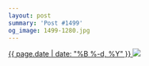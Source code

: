 ```yaml
---
layout: post
summary: 'Post #1499'
og_image: 1499-1280.jpg
---
```


<p>
 <time>
  <a href="/1499">
   {{ page.date | date: "%B %-d, %Y" }}
  </a>
 </time>
 <a href="/1499">
  <img sizes="(min-width: 700px) 50vw, calc(100vw - 2rem)" src="{{ site.assets_url }}/1499-640.jpg" srcset="{{ site.assets_url }}/1499-320.jpg 320w, {{ site.assets_url }}/1499-640.jpg 640w, {{ site.assets_url }}/1499-960.jpg 960w, {{ site.assets_url }}/1499-1280.jpg 1280w"/>
 </a>
</p>
